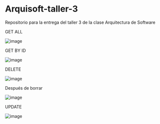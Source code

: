 # Arquisoft-taller-3
Repositorio para la entrega del taller 3 de la clase Arquitectura de Software

GET ALL

![image](https://user-images.githubusercontent.com/36575846/131282712-a51328ba-0f08-4260-bd8e-45357ad1ad36.png)


GET BY ID

![image](https://user-images.githubusercontent.com/36575846/131282771-8d929df5-ebd2-42d0-b49e-d15455b5f925.png)

 
DELETE

![image](https://user-images.githubusercontent.com/36575846/131282778-60b9a817-814f-40d6-8cf2-d37696c637eb.png)

 
Después de borrar

![image](https://user-images.githubusercontent.com/36575846/131282786-80fe11ec-aa33-40b9-b6d8-e9265e08f352.png)

UPDATE 

![image](https://user-images.githubusercontent.com/36575846/131591832-0f89f93d-7d61-437e-b2b0-111e369413a5.png)

